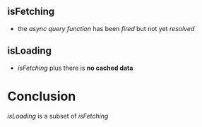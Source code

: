 ## isFetching
- the *async query function* has been *fired* but not yet *resolved*

## isLoading
- *isFetching* plus there is **no cached data**

# Conclusion
*isLoading* is a subset of *isFetching*